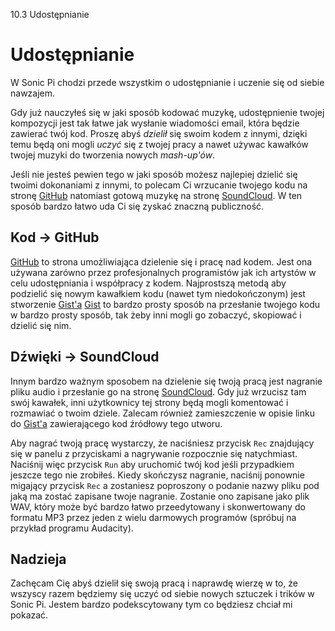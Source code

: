 10.3 Udostępnianie

# Udostępnianie

W Sonic Pi chodzi przede wszystkim o udostępnianie i uczenie się 
od siebie nawzajem.

Gdy już nauczyłeś się w jaki sposób kodować muzykę, udostępnienie 
twojej kompozycji jest tak łatwe jak wysłanie wiadomości email, która 
będzie zawierać twój kod. Proszę abyś *dzielił* się swoim kodem z innymi, 
dzięki temu będą oni mogli *uczyć* się z twojej pracy a nawet używac 
kawałków twojej muzyki do tworzenia nowych *mash-up'ów*.

Jeśli nie jesteś pewien tego w jaki sposób możesz najlepiej dzielić się 
twoimi dokonaniami z innymi, to polecam Ci wrzucanie twojego kodu na 
stronę [GitHub](https://github.com) natomiast gotową muzykę na stronę 
[SoundCloud](https://soundcloud.com). W ten sposób bardzo łatwo uda 
Ci się zyskać znaczną publiczność. 

## Kod -> GitHub

[GitHub](https://github.com) to strona umożliwiająca dzielenie się 
i pracę nad kodem. Jest ona używana zarówno przez profesjonalnych 
programistów jak ich artystów w celu udostępniania i współpracy 
z kodem. Najprostszą metodą aby podzielić się nowym kawałkiem kodu 
(nawet tym niedokończonym) jest stworzenie [Gist'a](https://gist.github.com) 
[Gist](https://gist.github.com) to bardzo prosty sposób na przesłanie 
twojego kodu w bardzo prosty sposób, tak żeby inni mogli go zobaczyć, 
skopiować i dzielić się nim.

## Dźwięki -> SoundCloud

Innym bardzo ważnym sposobem na dzielenie się twoją pracą jest 
nagranie pliku audio i przesłanie go na stronę 
[SoundCloud](https://soundcloud.com). Gdy już wrzucisz tam swój 
kawałek, inni użytkownicy tej strony będą mogli komentować i rozmawiać 
o twoim dziele. Zalecam również zamieszczenie w opisie linku do 
[Gist'a](https://gist.github.com) zawierającego kod źródłowy tego utworu.

Aby nagrać twoją pracę wystarczy, że naciśniesz przycisk `Rec` znajdujący 
się w panelu z przyciskami a nagrywanie rozpocznie się natychmiast. 
Naciśnij więc przycisk `Run` aby uruchomić twój kod jeśli przypadkiem 
jeszcze tego nie zrobiłeś. Kiedy skończysz nagranie, naciśnij ponownie 
migający przycisk `Rec` a zostaniesz poproszony o podanie nazwy pliku 
pod jaką ma zostać zapisane twoje nagranie. Zostanie ono zapisane 
jako plik WAV, który może być bardzo łatwo przeedytowany i skonwertowany 
do formatu MP3 przez jeden z wielu darmowych programów (spróbuj na przykład 
programu Audacity).

## Nadzieja

Zachęcam Cię abyś dzielił się swoją pracą i naprawdę wierzę w to, że 
wszyscy razem będziemy się uczyć od siebie nowych sztuczek i trików 
w Sonic Pi. Jestem bardzo podekscytowany tym co będziesz chciał mi 
pokazać.
